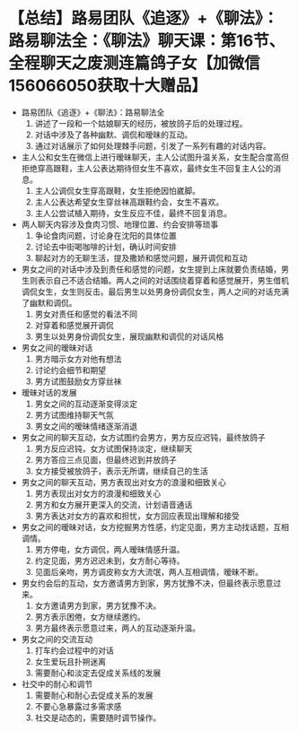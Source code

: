 # 【总结】路易团队《追逐》+《聊法》：路易聊法全：《聊法》聊天课：第16节、全程聊天之废测连篇鸽子女【加微信156066050获取十大赠品】

-   路易团队《追逐》+《聊法》：路易聊法全
    1.  讲述了一段和一个姑娘聊天的经历，被放鸽子后的处理过程。
    2.  对话中涉及了各种幽默、调侃和暧昧的互动。
    3.  通过对话展示了如何处理棘手问题，引发了一系列有趣的对话内容。
-   主人公和女生在微信上进行暧昧聊天，主人公试图升温关系，女生配合度高但拒绝穿高跟鞋，主人公表达期待但女生不喜欢，最终女生不回复主人公的消息。
    1.  主人公调侃女生穿高跟鞋，女生拒绝因怕崴脚。
    2.  主人公表达希望女生穿丝袜高跟鞋约会，女生不喜欢。
    3.  主人公尝试植入期待，女生反应不佳，最终不回复消息。
-   两人聊天内容涉及食肉习惯、地理位置、约会安排等琐事
    1.  争论食肉问题，讨论身在沈阳的具体位置
    2.  讨论去中街喝咖啡的计划，确认时间安排
    3.  聊起对方的无聊生活，提及撒娇和感觉问题，展开调侃和互动
-   男女之间的对话中涉及到责任和感觉的问题，女生提到上床就要负责结婚，男生则表示自己不适合结婚。两人之间的对话围绕着穿着和感觉展开，男生借机调侃女生，女生则反击。最后男生以处男身份调侃女生，两人之间的对话充满了幽默和调侃。
    1.  男女对责任和感觉的看法不同
    2.  对穿着和感觉展开调侃
    3.  男生以处男身份调侃女生，展现幽默和调侃的对话风格
-   男女之间的暧昧对话
    1.  男方暗示女方对他有想法
    2.  讨论约会细节和期望
    3.  男方试图鼓励女方穿丝袜
-   暧昧对话的发展
    1.  男女之间的互动逐渐变得淡定
    2.  男方试图维持聊天气氛
    3.  男女之间的暧昧情绪逐渐消退
-   男女之间的聊天互动，女方试图约会男方，男方反应迟钝，最终放鸽子
    1.  男方反应迟钝，女方试图保持淡定，继续聊天
    2.  男方答应三点见面，但最终迟到并放鸽子
    3.  女方接受被放鸽子，表示无所谓，继续自己的生活
-   男女之间的聊天互动，男方表现出对女方的浪漫和细致关心
    1.  男方表现出对女方的浪漫和细致关心
    2.  男方和女方展开更深入的交流，计划语音通话
    3.  男方表达对女方的喜欢和担忧，女方回应表现出理解和接受
-   男女之间的暧昧对话，女方挖掘男方性感，约定见面，男方主动找话题，互相调情。
    1.  男方停电，女方调侃，两人暧昧情感升温。
    2.  约定见面，男方迟迟未到，女方耐心等待。
    3.  见面后亲吻，男方调皮称女方大流氓，两人互相调情，暧昧不断。
-   男女约会后的互动，女方邀请男方到家，男方犹豫不决，但最终表示愿意过来。
    1.  女方邀请男方到家，男方犹豫不决。
    2.  男方表示困倦，女方继续邀约。
    3.  男方最终表示愿意过来，两人的互动逐渐升温。
-   男女之间的交流互动
    1.  打车约会过程中的对话
    2.  女生爱玩且扑朔迷离
    3.  需要耐心和淡定去促成关系线的发展
-   社交中的耐心和调节
    1.  需要耐心和耐心去促成关系的发展
    2.  不要心急暴露过多需求感
    3.  社交是动态的，需要随时调节操作。